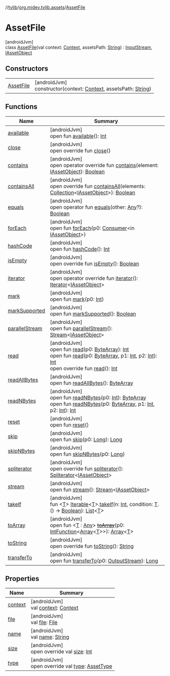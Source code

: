 //[tvlib](../../../index.md)/[org.mjdev.tvlib.assets](../index.md)/[AssetFile](index.md)

# AssetFile

[androidJvm]\
class [AssetFile](index.md)(val context: [Context](https://developer.android.com/reference/kotlin/android/content/Context.html), assetsPath: [String](https://kotlinlang.org/api/latest/jvm/stdlib/kotlin/-string/index.html)) : [InputStream](https://developer.android.com/reference/kotlin/java/io/InputStream.html), [IAssetObject](../-i-asset-object/index.md)

## Constructors

| | |
|---|---|
| [AssetFile](-asset-file.md) | [androidJvm]<br>constructor(context: [Context](https://developer.android.com/reference/kotlin/android/content/Context.html), assetsPath: [String](https://kotlinlang.org/api/latest/jvm/stdlib/kotlin/-string/index.html)) |

## Functions

| Name | Summary |
|---|---|
| [available](index.md#884541622%2FFunctions%2F-1596939238) | [androidJvm]<br>open fun [available](index.md#884541622%2FFunctions%2F-1596939238)(): [Int](https://kotlinlang.org/api/latest/jvm/stdlib/kotlin/-int/index.html) |
| [close](index.md#1894349159%2FFunctions%2F-1596939238) | [androidJvm]<br>open override fun [close](index.md#1894349159%2FFunctions%2F-1596939238)() |
| [contains](contains.md) | [androidJvm]<br>open operator override fun [contains](contains.md)(element: [IAssetObject](../-i-asset-object/index.md)): [Boolean](https://kotlinlang.org/api/latest/jvm/stdlib/kotlin/-boolean/index.html) |
| [containsAll](contains-all.md) | [androidJvm]<br>open override fun [containsAll](contains-all.md)(elements: [Collection](https://kotlinlang.org/api/latest/jvm/stdlib/kotlin.collections/-collection/index.html)&lt;[IAssetObject](../-i-asset-object/index.md)&gt;): [Boolean](https://kotlinlang.org/api/latest/jvm/stdlib/kotlin/-boolean/index.html) |
| [equals](../../org.mjdev.tvlib.webscrapper.select/-element-not-found-exception/index.md#585090901%2FFunctions%2F-1596939238) | [androidJvm]<br>open operator fun [equals](../../org.mjdev.tvlib.webscrapper.select/-element-not-found-exception/index.md#585090901%2FFunctions%2F-1596939238)(other: [Any](https://kotlinlang.org/api/latest/jvm/stdlib/kotlin/-any/index.html)?): [Boolean](https://kotlinlang.org/api/latest/jvm/stdlib/kotlin/-boolean/index.html) |
| [forEach](../-i-asset-object/index.md#1221907427%2FFunctions%2F-1596939238) | [androidJvm]<br>open fun [forEach](../-i-asset-object/index.md#1221907427%2FFunctions%2F-1596939238)(p0: [Consumer](https://developer.android.com/reference/kotlin/java/util/function/Consumer.html)&lt;in [IAssetObject](../-i-asset-object/index.md)&gt;) |
| [hashCode](../../org.mjdev.tvlib.webscrapper.select/-element-not-found-exception/index.md#1794629105%2FFunctions%2F-1596939238) | [androidJvm]<br>open fun [hashCode](../../org.mjdev.tvlib.webscrapper.select/-element-not-found-exception/index.md#1794629105%2FFunctions%2F-1596939238)(): [Int](https://kotlinlang.org/api/latest/jvm/stdlib/kotlin/-int/index.html) |
| [isEmpty](is-empty.md) | [androidJvm]<br>open override fun [isEmpty](is-empty.md)(): [Boolean](https://kotlinlang.org/api/latest/jvm/stdlib/kotlin/-boolean/index.html) |
| [iterator](iterator.md) | [androidJvm]<br>open operator override fun [iterator](iterator.md)(): [Iterator](https://kotlinlang.org/api/latest/jvm/stdlib/kotlin.collections/-iterator/index.html)&lt;[IAssetObject](../-i-asset-object/index.md)&gt; |
| [mark](index.md#-472924980%2FFunctions%2F-1596939238) | [androidJvm]<br>open fun [mark](index.md#-472924980%2FFunctions%2F-1596939238)(p0: [Int](https://kotlinlang.org/api/latest/jvm/stdlib/kotlin/-int/index.html)) |
| [markSupported](index.md#1745627422%2FFunctions%2F-1596939238) | [androidJvm]<br>open fun [markSupported](index.md#1745627422%2FFunctions%2F-1596939238)(): [Boolean](https://kotlinlang.org/api/latest/jvm/stdlib/kotlin/-boolean/index.html) |
| [parallelStream](../../org.mjdev.tvlib.ui.components.page/-pager-scope/index.md#-1592339412%2FFunctions%2F-1596939238) | [androidJvm]<br>open fun [parallelStream](../../org.mjdev.tvlib.ui.components.page/-pager-scope/index.md#-1592339412%2FFunctions%2F-1596939238)(): [Stream](https://developer.android.com/reference/kotlin/java/util/stream/Stream.html)&lt;[IAssetObject](../-i-asset-object/index.md)&gt; |
| [read](index.md#574863393%2FFunctions%2F-1596939238) | [androidJvm]<br>open fun [read](index.md#574863393%2FFunctions%2F-1596939238)(p0: [ByteArray](https://kotlinlang.org/api/latest/jvm/stdlib/kotlin/-byte-array/index.html)): [Int](https://kotlinlang.org/api/latest/jvm/stdlib/kotlin/-int/index.html)<br>open fun [read](index.md#1224961345%2FFunctions%2F-1596939238)(p0: [ByteArray](https://kotlinlang.org/api/latest/jvm/stdlib/kotlin/-byte-array/index.html), p1: [Int](https://kotlinlang.org/api/latest/jvm/stdlib/kotlin/-int/index.html), p2: [Int](https://kotlinlang.org/api/latest/jvm/stdlib/kotlin/-int/index.html)): [Int](https://kotlinlang.org/api/latest/jvm/stdlib/kotlin/-int/index.html)<br>open override fun [read](read.md)(): [Int](https://kotlinlang.org/api/latest/jvm/stdlib/kotlin/-int/index.html) |
| [readAllBytes](index.md#1606115803%2FFunctions%2F-1596939238) | [androidJvm]<br>open fun [readAllBytes](index.md#1606115803%2FFunctions%2F-1596939238)(): [ByteArray](https://kotlinlang.org/api/latest/jvm/stdlib/kotlin/-byte-array/index.html) |
| [readNBytes](index.md#712238470%2FFunctions%2F-1596939238) | [androidJvm]<br>open fun [readNBytes](index.md#712238470%2FFunctions%2F-1596939238)(p0: [Int](https://kotlinlang.org/api/latest/jvm/stdlib/kotlin/-int/index.html)): [ByteArray](https://kotlinlang.org/api/latest/jvm/stdlib/kotlin/-byte-array/index.html)<br>open fun [readNBytes](index.md#473965284%2FFunctions%2F-1596939238)(p0: [ByteArray](https://kotlinlang.org/api/latest/jvm/stdlib/kotlin/-byte-array/index.html), p1: [Int](https://kotlinlang.org/api/latest/jvm/stdlib/kotlin/-int/index.html), p2: [Int](https://kotlinlang.org/api/latest/jvm/stdlib/kotlin/-int/index.html)): [Int](https://kotlinlang.org/api/latest/jvm/stdlib/kotlin/-int/index.html) |
| [reset](index.md#376003056%2FFunctions%2F-1596939238) | [androidJvm]<br>open fun [reset](index.md#376003056%2FFunctions%2F-1596939238)() |
| [skip](index.md#-1548293251%2FFunctions%2F-1596939238) | [androidJvm]<br>open fun [skip](index.md#-1548293251%2FFunctions%2F-1596939238)(p0: [Long](https://kotlinlang.org/api/latest/jvm/stdlib/kotlin/-long/index.html)): [Long](https://kotlinlang.org/api/latest/jvm/stdlib/kotlin/-long/index.html) |
| [skipNBytes](index.md#-2043968262%2FFunctions%2F-1596939238) | [androidJvm]<br>open fun [skipNBytes](index.md#-2043968262%2FFunctions%2F-1596939238)(p0: [Long](https://kotlinlang.org/api/latest/jvm/stdlib/kotlin/-long/index.html)) |
| [spliterator](../-i-asset-object/index.md#1956926474%2FFunctions%2F-1596939238) | [androidJvm]<br>open override fun [spliterator](../-i-asset-object/index.md#1956926474%2FFunctions%2F-1596939238)(): [Spliterator](https://developer.android.com/reference/kotlin/java/util/Spliterator.html)&lt;[IAssetObject](../-i-asset-object/index.md)&gt; |
| [stream](../../org.mjdev.tvlib.ui.components.page/-pager-scope/index.md#135225651%2FFunctions%2F-1596939238) | [androidJvm]<br>open fun [stream](../../org.mjdev.tvlib.ui.components.page/-pager-scope/index.md#135225651%2FFunctions%2F-1596939238)(): [Stream](https://developer.android.com/reference/kotlin/java/util/stream/Stream.html)&lt;[IAssetObject](../-i-asset-object/index.md)&gt; |
| [takeIf](../../org.mjdev.tvlib.extensions/-list-ext/take-if.md) | [androidJvm]<br>fun &lt;[T](../../org.mjdev.tvlib.extensions/-list-ext/take-if.md)&gt; [Iterable](https://kotlinlang.org/api/latest/jvm/stdlib/kotlin.collections/-iterable/index.html)&lt;[T](../../org.mjdev.tvlib.extensions/-list-ext/take-if.md)&gt;.[takeIf](../../org.mjdev.tvlib.extensions/-list-ext/take-if.md)(n: [Int](https://kotlinlang.org/api/latest/jvm/stdlib/kotlin/-int/index.html), condition: [T](../../org.mjdev.tvlib.extensions/-list-ext/take-if.md).() -&gt; [Boolean](https://kotlinlang.org/api/latest/jvm/stdlib/kotlin/-boolean/index.html)): [List](https://kotlinlang.org/api/latest/jvm/stdlib/kotlin.collections/-list/index.html)&lt;[T](../../org.mjdev.tvlib.extensions/-list-ext/take-if.md)&gt; |
| [toArray](../../org.mjdev.tvlib.ui.components.page/-pager-scope/index.md#-1215154575%2FFunctions%2F-1596939238) | [androidJvm]<br>open fun &lt;[T](../../org.mjdev.tvlib.ui.components.page/-pager-scope/index.md#-1215154575%2FFunctions%2F-1596939238) : [Any](https://kotlinlang.org/api/latest/jvm/stdlib/kotlin/-any/index.html)&gt; [~~toArray~~](../../org.mjdev.tvlib.ui.components.page/-pager-scope/index.md#-1215154575%2FFunctions%2F-1596939238)(p0: [IntFunction](https://developer.android.com/reference/kotlin/java/util/function/IntFunction.html)&lt;[Array](https://kotlinlang.org/api/latest/jvm/stdlib/kotlin/-array/index.html)&lt;[T](../../org.mjdev.tvlib.ui.components.page/-pager-scope/index.md#-1215154575%2FFunctions%2F-1596939238)&gt;&gt;): [Array](https://kotlinlang.org/api/latest/jvm/stdlib/kotlin/-array/index.html)&lt;[T](../../org.mjdev.tvlib.ui.components.page/-pager-scope/index.md#-1215154575%2FFunctions%2F-1596939238)&gt; |
| [toString](to-string.md) | [androidJvm]<br>open override fun [toString](to-string.md)(): [String](https://kotlinlang.org/api/latest/jvm/stdlib/kotlin/-string/index.html) |
| [transferTo](index.md#-1649141576%2FFunctions%2F-1596939238) | [androidJvm]<br>open fun [transferTo](index.md#-1649141576%2FFunctions%2F-1596939238)(p0: [OutputStream](https://developer.android.com/reference/kotlin/java/io/OutputStream.html)): [Long](https://kotlinlang.org/api/latest/jvm/stdlib/kotlin/-long/index.html) |

## Properties

| Name | Summary |
|---|---|
| [context](context.md) | [androidJvm]<br>val [context](context.md): [Context](https://developer.android.com/reference/kotlin/android/content/Context.html) |
| [file](file.md) | [androidJvm]<br>val [file](file.md): [File](https://developer.android.com/reference/kotlin/java/io/File.html) |
| [name](name.md) | [androidJvm]<br>val [name](name.md): [String](https://kotlinlang.org/api/latest/jvm/stdlib/kotlin/-string/index.html) |
| [size](size.md) | [androidJvm]<br>open override val [size](size.md): [Int](https://kotlinlang.org/api/latest/jvm/stdlib/kotlin/-int/index.html) |
| [type](type.md) | [androidJvm]<br>open override val [type](type.md): [AssetType](../-asset-type/index.md) |
